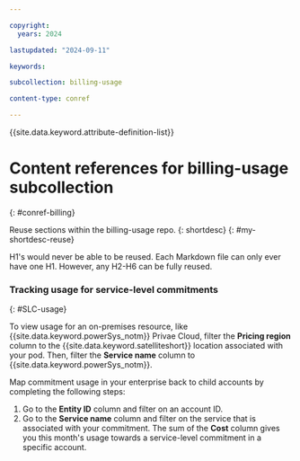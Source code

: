 ```yaml
---

copyright:
  years: 2024

lastupdated: "2024-09-11"

keywords:

subcollection: billing-usage

content-type: conref

---
```


{{site.data.keyword.attribute-definition-list}}

# Content references for billing-usage subcollection
{: #conref-billing}

Reuse sections within the billing-usage repo.
{: shortdesc}
{: #my-shortdesc-reuse}

H1's would never be able to be reused. Each Markdown file can only ever have one H1. However, any H2-H6 can be fully reused.


### Tracking usage for service-level commitments
{: #SLC-usage}

To view usage for an on-premises resource, like {{site.data.keyword.powerSys_notm}} Privae Cloud, filter the **Pricing region** column to the {{site.data.keyword.satelliteshort}} location associated with your pod. Then, filter the **Service name** column to {{site.data.keyword.powerSys_notm}}.

Map commitment usage in your enterprise back to child accounts by completing the following steps:

1. Go to the **Entity ID** column and filter on an account ID.
1. Go to the **Service name** column and filter on the service that is associated with your commitment. The sum of the **Cost** column gives you this month's usage towards a service-level commitment in a specific account.

